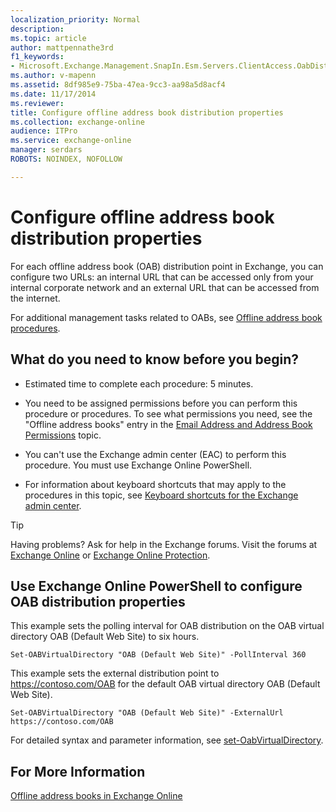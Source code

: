 ```yaml
---
localization_priority: Normal
description: 
ms.topic: article
author: mattpennathe3rd
f1_keywords:
- Microsoft.Exchange.Management.SnapIn.Esm.Servers.ClientAccess.OabDistributionGeneralPage
ms.author: v-mapenn
ms.assetid: 8df985e9-75ba-47ea-9cc3-aa98a5d8acf4
ms.date: 11/17/2014
ms.reviewer: 
title: Configure offline address book distribution properties
ms.collection: exchange-online
audience: ITPro
ms.service: exchange-online
manager: serdars
ROBOTS: NOINDEX, NOFOLLOW

---
```


# Configure offline address book distribution properties

For each offline address book (OAB) distribution point in Exchange, you can configure two URLs: an internal URL that can be accessed only from your internal corporate network and an external URL that can be accessed from the internet.

For additional management tasks related to OABs, see [Offline address book procedures](offline-address-book-procedures.md).

## What do you need to know before you begin?

- Estimated time to complete each procedure: 5 minutes.

- You need to be assigned permissions before you can perform this procedure or procedures. To see what permissions you need, see the "Offline address books" entry in the [Email Address and Address Book Permissions](https://technet.microsoft.com/library/1c1de09d-16ef-4424-9bfb-eb7edffbc8c2.aspx) topic.

- You can't use the Exchange admin center (EAC) to perform this procedure. You must use Exchange Online PowerShell.

- For information about keyboard shortcuts that may apply to the procedures in this topic, see [Keyboard shortcuts for the Exchange admin center](../../accessibility/keyboard-shortcuts-in-admin-center.md).

> [!TIP]
> Having problems? Ask for help in the Exchange forums. Visit the forums at [Exchange Online](https://go.microsoft.com/fwlink/p/?linkId=267542) or [Exchange Online Protection](https://go.microsoft.com/fwlink/p/?linkId=285351).

## Use Exchange Online PowerShell to configure OAB distribution properties

This example sets the polling interval for OAB distribution on the OAB virtual directory OAB (Default Web Site) to six hours.

```
Set-OABVirtualDirectory "OAB (Default Web Site)" -PollInterval 360
```

This example sets the external distribution point to https://contoso.com/OAB for the default OAB virtual directory OAB (Default Web Site).

```
Set-OABVirtualDirectory "OAB (Default Web Site)" -ExternalUrl https://contoso.com/OAB
```

For detailed syntax and parameter information, see [set-OabVirtualDirectory](https://docs.microsoft.com/powershell/module/exchange/email-addresses-and-address-books/set-oabvirtualdirectory).

## For More Information

[Offline address books in Exchange Online](offline-address-books.md)
